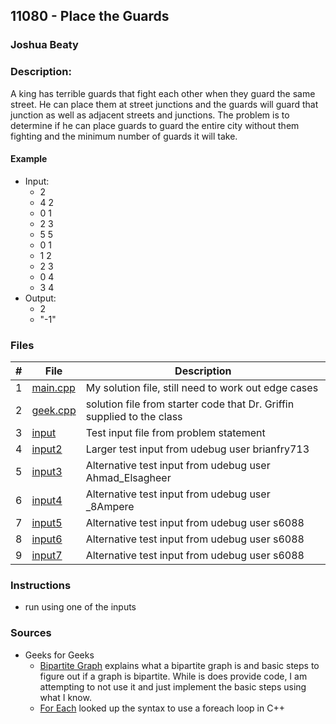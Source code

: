 ## 11080 - Place the Guards
### Joshua Beaty
### Description:

A king has terrible guards that fight each other when they guard the same street. He can place them at street junctions and the guards will guard that junction as well as adjacent streets and junctions. The problem is to determine if he can place guards to guard the entire city without them fighting and the minimum number of guards it will take.

#### Example

- Input: 
    - 2
    - 4 2
    - 0 1
    - 2 3
    - 5 5
    - 0 1
    - 1 2
    - 2 3
    - 0 4
    - 3 4
- Output: 
    - 2
    - "-1"

### Files

|   #   | File                       | Description                                                |
| :---: | -------------------------- | ---------------------------------------------------------- |
|   1   | [main.cpp](./main.cpp)     | My solution file, still need to work out edge cases        |
|   2   | [geek.cpp](./geek.cpp)     | solution file from starter code that Dr. Griffin supplied to the class         |
|   3   | [input](./input)           | Test input file from problem statement                     |
|   4   | [input2](./input2)         | Larger test input from udebug user brianfry713             |
|   5   | [input3](./input3)         | Alternative test input from udebug user Ahmad_Elsagheer    |
|   6   | [input4](./input4)         | Alternative test input from udebug user _8Ampere           |
|   7   | [input5](./input5)         | Alternative test input from udebug user s6088              |
|   8   | [input6](./input6)         | Alternative test input from udebug user s6088              |
|   9   | [input7](./input7)         | Alternative test input from udebug user s6088              |

### Instructions

- run using one of the inputs

### Sources

- Geeks for Geeks
    - [Bipartite Graph](https://www.geeksforgeeks.org/bipartite-graph/) explains what a bipartite graph is and basic steps
    to figure out if a graph is bipartite. While is does provide code, I am attempting to not use it and just implement 
    the basic steps using what I know.
    - [For Each](https://www.geeksforgeeks.org/g-fact-40-foreach-in-c-and-java/) looked up the syntax to use a foreach
    loop in C++
